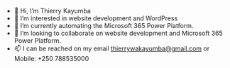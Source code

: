 - 👋 Hi, I’m Thierry Kayumba
- 👀 I’m interested in website development and WordPress
- 🌱 I’m currently automating the Microsoft 365 Power Platform.
- 💞️ I’m looking to collaborate on website development and Microsoft 365 Power Platform.
- 📫 I can be reached on my email thierrywakayumba@gmail.com or Mobile: +250 788535000

<!---
thierrykayumba/thierrykayumba is a ✨ special ✨ repository because its `README.md` (this file) appears on your GitHub profile.
You can click the Preview link to take a look at your changes.
--->
